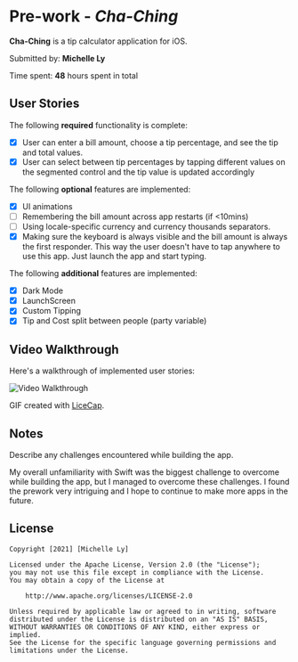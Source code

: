 # Pre-work - *Cha-Ching*

**Cha-Ching** is a tip calculator application for iOS.

Submitted by: **Michelle Ly**

Time spent: **48** hours spent in total

## User Stories

The following **required** functionality is complete:

* [X] User can enter a bill amount, choose a tip percentage, and see the tip and total values.
* [X] User can select between tip percentages by tapping different values on the segmented control and the tip value is updated accordingly

The following **optional** features are implemented:

* [X] UI animations
* [ ] Remembering the bill amount across app restarts (if <10mins)
* [ ] Using locale-specific currency and currency thousands separators.
* [X] Making sure the keyboard is always visible and the bill amount is always the first responder. This way the user doesn't have to tap anywhere to use this app. Just launch the app and start typing.

The following **additional** features are implemented:

- [X] Dark Mode
- [X] LaunchScreen
- [X] Custom Tipping
- [X] Tip and Cost split between people (party variable)

## Video Walkthrough

Here's a walkthrough of implemented user stories:

<img src='https://imgur.com/a/3vKSa0l.gif/tipCalc.gif' title='Video Walkthrough' width='' alt='Video Walkthrough' />

GIF created with [LiceCap](http://www.cockos.com/licecap/).

## Notes

Describe any challenges encountered while building the app.

My overall unfamiliarity with Swift was the biggest challenge to overcome while building the app, but I managed to overcome these challenges. I found the prework very intriguing and I hope to continue to make more apps in the future.

## License

    Copyright [2021] [Michelle Ly]

    Licensed under the Apache License, Version 2.0 (the "License");
    you may not use this file except in compliance with the License.
    You may obtain a copy of the License at

        http://www.apache.org/licenses/LICENSE-2.0

    Unless required by applicable law or agreed to in writing, software
    distributed under the License is distributed on an "AS IS" BASIS,
    WITHOUT WARRANTIES OR CONDITIONS OF ANY KIND, either express or implied.
    See the License for the specific language governing permissions and
    limitations under the License.
